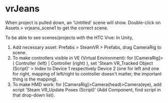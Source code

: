 # vrJeans

When project is pulled down, an 'Untitled' scene will show. Double-click on Assets > vrjeans_scene1 to get the correct scene.

To be able to see scenes/projects with the HTC Vive:
In Unity,
  1. Add necessary asset: Prefabs > SteamVR > Prefabs, drag CameraRig to scene. 
  2. To make controllers visible in VE (Virtual Environment): for [CameraRig]>( Controller (left) | Controller (right) ), set 'Steam VR_Tracked Object (Script)' > Index to Device 1 respectively Device 2 (one for left and one for right, mapping of left/right to controller doesn't matter, the important thing is the mapping).
  3. To make HMD work: for [CameraRig]>Camera(head)>Camera(eye), add script 'Steam VR_Update Poses (Script)' (Add Component, find script in that drop-down list).
